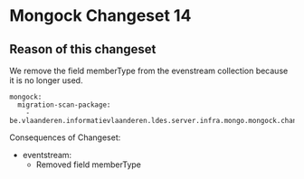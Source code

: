 # Mongock Changeset 14

## Reason of this changeset
We remove the field memberType from the evenstream collection because it is no longer used.

```
mongock:
  migration-scan-package:
    - be.vlaanderen.informatievlaanderen.ldes.server.infra.mongo.mongock.changeset14
```

Consequences of Changeset:
* eventstream:
  * Removed field memberType